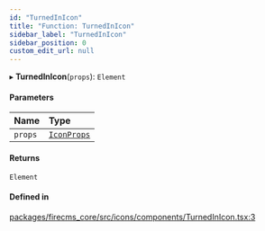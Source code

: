 ```yaml
---
id: "TurnedInIcon"
title: "Function: TurnedInIcon"
sidebar_label: "TurnedInIcon"
sidebar_position: 0
custom_edit_url: null
---
```


▸ **TurnedInIcon**(`props`): `Element`

#### Parameters

| Name | Type |
| :------ | :------ |
| `props` | [`IconProps`](../types/IconProps.md) |

#### Returns

`Element`

#### Defined in

[packages/firecms_core/src/icons/components/TurnedInIcon.tsx:3](https://github.com/FireCMSco/firecms/blob/d45f3739/packages/firecms_core/src/icons/components/TurnedInIcon.tsx#L3)
